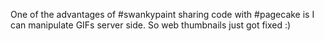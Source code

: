 One of the advantages of #swankypaint sharing code with #pagecake is I can manipulate GIFs server side. So web thumbnails just got fixed :)